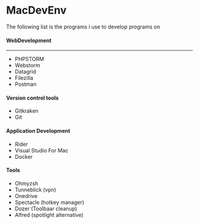 # MacDevEnv
<p>The following list is the programs i use to develop programs on</p>

<h4>WebDevelopment</h4>
<hr />
<ul>
<li>PHPSTORM</li>
<li>Webstorm</li>
<li>Datagrid</li>
<li>Filezilla</li>
<li>Postman</li>
</ul>

<h4>Version control tools</h4>
<ul>
<li>Gitkraken</li>
<li>Git</li>
</ul>

<h4>Application Development</h4>
<ul>
<li>Rider</li>
<li>Visual Studio For Mac</li>
<li>Docker</li>
</ul>

<h4>Tools</h4>
<ul>
<li>Ohmyzsh</li>
<li>Tunneblick (vpn)</li>
<li>Onedrive</li>
<li>Spectacle (hotkey manager)</li>
<li>Dozer (Toolbaar cleanup)</li>
<li>Alfred (spotlight alternative)</li>
</ul>

